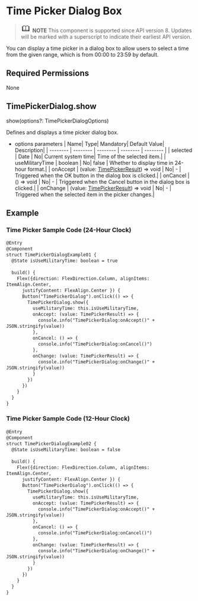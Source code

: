 # Time Picker Dialog Box

> ![icon-note.gif](public_sys-resources/icon-note.gif) **NOTE**
> This component is supported since API version 8. Updates will be marked with a superscript to indicate their earliest API version.

You can display a time picker in a dialog box to allow users to select a time from the given range, which is from 00:00 to 23:59 by default.

## Required Permissions

None

## TimePickerDialog.show

show(options?: TimePickerDialogOptions)

Defines and displays a time picker dialog box.

- options parameters
  | Name| Type| Mandatory| Default Value| Description|
  | -------- | -------- | -------- | -------- | -------- |
  | selected | Date | No| Current system time| Time of the selected item.|
  | useMilitaryTime | boolean | No| false | Whether to display time in 24-hour format.|
  | onAccept | (value: [TimePickerResult](ts-basic-components-timepicker.md#TimePickerResult)) => void | No| - | Triggered when the OK button in the dialog box is clicked.|
  | onCancel | () => void | No| - | Triggered when the Cancel button in the dialog box is clicked.|
  | onChange | (value: [TimePickerResult](ts-basic-components-timepicker.md#TimePickerResult)) => void | No| - | Triggered when the selected item in the picker changes.|

## Example

### Time Picker Sample Code (24-Hour Clock)
```
@Entry
@Component
struct TimePickerDialogExample01 {
  @State isUseMilitaryTime: boolean = true

  build() {
    Flex({direction: FlexDirection.Column, alignItems: ItemAlign.Center,
      justifyContent: FlexAlign.Center }) {
      Button("TimePickerDialog").onClick(() => {
        TimePickerDialog.show({
          useMilitaryTime: this.isUseMilitaryTime,
          onAccept: (value: TimePickerResult) => {
            console.info("TimePickerDialog:onAccept()" + JSON.stringify(value))
          },
          onCancel: () => {
            console.info("TimePickerDialog:onCancel()")
          },
          onChange: (value: TimePickerResult) => {
            console.info("TimePickerDialog:onChange()" + JSON.stringify(value))
          }
        })
      })
    }
  }
}
```
### Time Picker Sample Code (12-Hour Clock)
```
@Entry
@Component
struct TimePickerDialogExample02 {
  @State isUseMilitaryTime: boolean = false

  build() {
    Flex({direction: FlexDirection.Column, alignItems: ItemAlign.Center,
      justifyContent: FlexAlign.Center }) {
      Button("TimePickerDialog").onClick(() => {
        TimePickerDialog.show({
          useMilitaryTime: this.isUseMilitaryTime,
          onAccept: (value: TimePickerResult) => {
            console.info("TimePickerDialog:onAccept()" + JSON.stringify(value))
          },
          onCancel: () => {
            console.info("TimePickerDialog:onCancel()")
          },
          onChange: (value: TimePickerResult) => {
            console.info("TimePickerDialog:onChange()" + JSON.stringify(value))
          }
        })
      })
    }
  }
}
```
